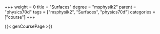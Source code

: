 +++
weight = 0
title = "Surfaces"
degree = "msphysik2"
parent = "physics70d"
tags = ["msphysik2", "Surfaces", "physics70d"]
categories = ["course"]
+++

{{< genCoursePage >}}
